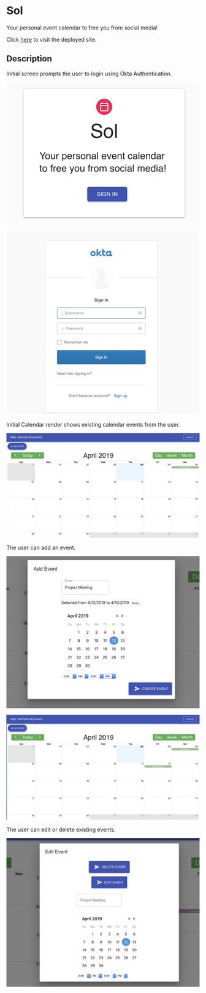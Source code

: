 # Sol

Your personal event calendar to free you from social media!

Click [here](http://calendarproject-3.herokuapp.com/) to visit the deployed site.

## Description

Initial screen prompts the user to login using Okta Authentication.

![InitialScreen](/images/Sign_In.png)

![Okta](/images/Okta.png)

Initial Calendar render shows existing calendar events from the user.

![Cal1](/images/Initial_Cal.png)

The user can add an event.

![Add](/images/Add_Modal.png)

![New](/images/Show_New.png)

The user can edit or delete existing events.

![Edit](/images/Edit_Delete_Modal.png)
